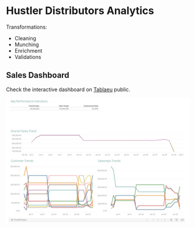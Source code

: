 # Hustler Distributors Analytics

Transformations:
- Cleaning
- Munching
- Enrichment
- Validations

## Sales Dashboard
Check the interactive dashboard on [Tablaeu](https://public.tableau.com/app/profile/kiplimo.cornelius/viz/HustlerDistributors/SalesDashboard) public.

![The viz](static/sales.jpeg)